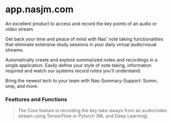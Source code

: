 # app.nasjm.com
An excellent product to access and record the key points of an audio or video stream

Get back your time and peace of mind with Nas’ note taking functionalities that eliminate extensive study sessions in your daily virtual audio/visual streams.

Automatically create and explore summarized notes and recordings in a single application. Easily define your style of note taking, information required and watch our systems record notes you'll understand.

Bring the newest tech to your team with Nas-Summary-Support: Summ, smp, and more.

### Feattures and Functions

> The Core feature is recording the key take-aways from an audio/video stream using TensorFlow or Pytorch (ML and Deep Learning).

